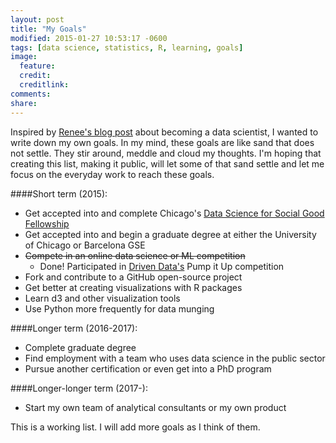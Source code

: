 ```yaml
---
layout: post
title: "My Goals"
modified: 2015-01-27 10:53:17 -0600
tags: [data science, statistics, R, learning, goals]
image:
  feature: 
  credit: 
  creditlink: 
comments: 
share: 
---
```


Inspired by [Renee's blog post](http://www.becomingadatascientist.com/2014/02/14/goals/) about becoming a data scientist, I wanted to write down my own goals. In my mind, these goals are like sand that does not settle. They stir around, meddle and cloud my thoughts. I'm hoping that creating this list, making it public, will let some of that sand settle and let me focus on the everyday work to reach these goals. 


####Short term (2015):

* Get accepted into and complete Chicago's [Data Science for Social Good Fellowship](http://dssg.io/)
* Get accepted into and begin a graduate degree at either the University of Chicago or Barcelona GSE
* <s>Compete in an online data science or ML competition</s>
	- Done! Participated in [Driven Data's](http://www.drivendata.org/) Pump it Up competition
* Fork and contribute to a GitHub open-source project
* Get better at creating visualizations with R packages
* Learn d3 and other visualization tools
* Use Python more frequently for data munging 

####Longer term (2016-2017):

* Complete graduate degree
* Find employment with a team who uses data science in the public sector
* Pursue another certification or even get into a PhD program

####Longer-longer term (2017-):

* Start my own team of analytical consultants or my own product



This is a working list. I will add more goals as I think of them.